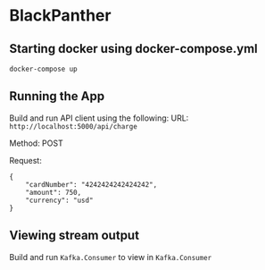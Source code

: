 # BlackPanther
## Starting docker using docker-compose.yml
``docker-compose up``


## Running the App
Build and run API client using the following:
URL: ``http://localhost:5000/api/charge``


Method: POST


Request:
```
{
	"cardNumber": "4242424242424242",
	"amount": 750,
	"currency": "usd"
}
```

## Viewing stream output
Build and run ``Kafka.Consumer`` to view in  ``Kafka.Consumer``
